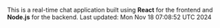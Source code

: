 This is a real-time chat application built using **React** for the frontend and **Node.js** for the backend.
Last updated: Mon Nov 18 07:08:52 UTC 2024
